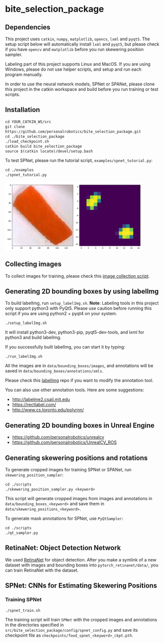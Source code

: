 # bite_selection_package

## Dependencies
This project uses `catkin`, `numpy`, `matplotlib`, `opencv`, `lxml` and `pyqt5`. The setup script below will automatically install `lxml` and `pyqt5`, but please check if you have `opencv` and `matplotlib` before you run skewering position sampler.

Labeling part of this project supports Linux and MacOS. If you are using Windows, please do not use helper scripts, and setup and run each program manually.

In order to use the neural network models, SPNet or SPANet, please clone this project in the catkin workspace and build before you run training or test scripts.


## Installation
```
cd YOUR_CATKIN_WS/src
git clone https://github.com/personalrobotics/bite_selection_package.git
cd ./bite_selection_package
./load_checkpoint.sh
catkin build bite_selection_package
source $(catkin locate)/devel/setup.bash
```

To test SPNet, please run the tutorial script, `examples/spnet_tutorial.py`:
```
cd ./examples
./spnet_tutorial.py
```
<img src="https://github.com/personalrobotics/bite_selection_package/blob/master/examples/test_result.png?raw=true" width="450">

## Collecting images
To collect images for training, please check this [image collection script](https://github.com/personalrobotics/image_collector).


## Generating 2D bounding boxes by using labelImg
To build labelImg, run `setup_labelImg.sh`. **Note**: Labeling tools in this project only support python3 with PyQt5. Please use caution before running this script if you are using python2 + pyqt4 on your system.
```
./setup_labelImg.sh
```
It will install python3-dev, python3-pip, pyqt5-dev-tools, and lxml for python3 and build labelImg.

If you successfully built labelImg, you can start it by typing:
```
./run_labelImg.sh
```

All the images are in `data/bounding_boxes/images`, and annotations will be saved in `data/bounding_boxes/annotations/xmls`.

Please check this [labelImg](https://github.com/personalrobotics/labelImg) repo if you want to modify the annotation tool.

You can also use other annotation tools. Here are some suggestions:
* http://labelme2.csail.mit.edu
* https://rectlabel.com/
* http://www.cs.toronto.edu/polyrnn/


## Generating 2D bounding boxes in Unreal Engine
* https://github.com/personalrobotics/unrealcv
* https://github.com/personalrobotics/UnrealCV_ROS


## Generating skewering positions and rotations
To generate cropped images for training SPNet or SPANet, run `skewering_position_sampler`:
```
cd ./scripts
./skewering_position_sampler.py <keyword>
```
This script will generate cropped images from images and annotations in `data/bounding_boxes_<keyword>` and save them in `data/skewering_positions_<keyword>`.

To generate mask annotations for SPNet, use `PyQtSampler`:
```
cd ./scripts
./qt_sampler.py
```


## RetinaNet: Object Detection Network
We used [RetinaNet](https://github.com/personalrobotics/pytorch_retinanet) for object detection. After you make a symlink of a new dataset with images and bounding boxes into `pytorch_retinanet/data/`, you can train RetinaNet with the dataset.


## SPNet: CNNs for Estimating Skewering Positions

### Training SPNet
```
./spnet_train.sh
```
The training script will train `SPNet` with the cropped images and annotations in the directories specified in `src/bite_selection_package/config/spnet_config.py` and save its checkpoint file as `checkpoints/food_spnet_<keyword>_ckpt.pth`.

